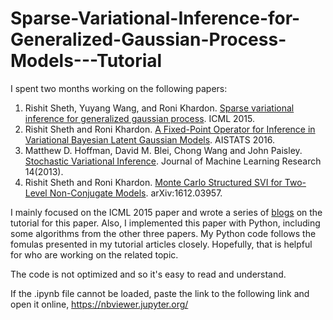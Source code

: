 # Sparse-Variational-Inference-for-Generalized-Gaussian-Process-Models---Tutorial

I spent two months working on the following papers:

<ol>
    <li>Rishit Sheth, Yuyang Wang, and Roni Khardon. <a href="http://homes.sice.indiana.edu/rkhardon/PUB/icml15sparseFPGP.pdf" target="_blank">Sparse variational inference for generalized gaussian process</a>. ICML 2015.</li>
    <li>Rishit Sheth and Roni Khardon. <a href="http://proceedings.mlr.press/v51/sheth16.pdf" target="_blank">A Fixed-Point Operator for Inference in Variational Bayesian Latent Gaussian Models</a>. AISTATS 2016.</li>
    <li>Matthew D. Hoffman, David M. Blei, Chong Wang and John Paisley. <a href="http://www.columbia.edu/~jwp2128/Papers/HoffmanBleiWangPaisley2013.pdf" target="_blank">Stochastic Variational Inference</a>. Journal of Machine Learning Research 14(2013).</li>
    <li>Rishit Sheth and Roni Khardon. <a href="https://arxiv.org/abs/1612.03957" target="_blank">Monte Carlo Structured SVI for Two-Level Non-Conjugate Models</a>. arXiv:1612.03957.</li>
</ol>

I mainly focused on the ICML 2015 paper and wrote a series of [blogs](https://kaikaizhao.github.io/notes/2019/08/09/Sparse-Variational-Inference-for-Generalized-Gaussian-Process-Models) on the tutorial for this paper. Also, I implemented this paper with Python, including some algorithms from the other three papers. My Python code follows the fomulas presented in my tutorial articles closely. Hopefully, that is helpful for who are working on the related topic.

The code is not optimized and so it's easy to read and understand.

If the .ipynb file cannot be loaded, paste the link to the following link and open it online, https://nbviewer.jupyter.org/
